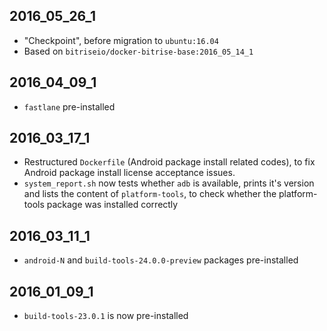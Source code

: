 ## 2016_05_26_1

* "Checkpoint", before migration to `ubuntu:16.04`
* Based on `bitriseio/docker-bitrise-base:2016_05_14_1`


## 2016_04_09_1

* `fastlane` pre-installed

## 2016_03_17_1

* Restructured `Dockerfile` (Android package install related codes), to fix
  Android package install license acceptance issues.
* `system_report.sh` now tests whether `adb` is available, prints it's version
  and lists the content of `platform-tools`, to check whether the platform-tools
  package was installed correctly

## 2016_03_11_1

* `android-N` and `build-tools-24.0.0-preview` packages pre-installed

## 2016_01_09_1

* `build-tools-23.0.1` is now pre-installed
